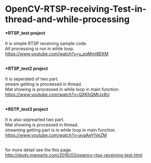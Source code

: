 # OpenCV-RTSP-receiving-Test-in-thread-and-while-processing





<b>*RTSP_test project </b><br><br>
It is simple RTSP receiving sample code. <br>
All processing is run in while loop.<br>
https://www.youtube.com/watch?v=v_eqMml8EKM
<br>
<br>

<b>*RTSP_test2 project </b><br><br>
It is seperated of two part.<br>
stream getting is proceesed in thread.<br>
Mat showing is processed in while loop in main function.<br>
https://www.youtube.com/watch?v=QXKhQMtJx8U
<br>
<br>

<b>*RSTP_test3 project </b><br><br>
It is also seprearted two part.<br>
Mat showing is processed in thread.<br>
streaming getting part is in while loop in main function<br>
https://www.youtube.com/watch?v=ayaAeYjVeZM
<br>
<br>

for more detail
see the this page.
http://study.marearts.com/2016/03/opencv-rtsp-receiving-test.html



